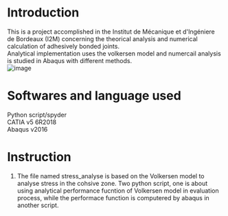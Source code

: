 Introduction
======
This is a project accomplished in the Institut de Mécanique et d'Ingéniere de Bordeaux (I2M) concerning the theorical analysis and numerical calculation of adhesively bonded joints.  
Analytical implementation uses the volkersen model and numercail analysis is studied in Abaqus with different methods.  
![image](https://github.com/Shaoqigit/Automatisation-tool-for-evaluating-of-adhesively-bonded/blob/master/figure/1.png)
# Softwares and language used
Python script/spyder  
CATIA v5 6R2018  
Abaqus v2016  
# Instruction
1. The file named stress_analyse is based on the Volkersen model to analyse stress in the cohsive zone. Two python script, one is about using analytical performance fucntion of Volkersen model in evaluation process, while the performace function is computered by abaqus in another script.  


